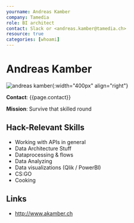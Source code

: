 ```yaml
---
yourname: Andreas Kamber
company: Tamedia
role: BI architect
contact: Slack or <andreas.kamber@tamedia.ch>
resource: true
categories: [whoami]
---
```


Andreas Kamber
============

![andreas kamber](/tamedia-hackdays/whoami/pics/andreaskamber.png "Andreas Kamber"){:width="400px" align="right"}

**Contact**: {{page.contact}}

**Mission**: Survive that skilled round

Hack-Relevant Skills
--------------------

- Working with APIs in general
- Data Architecture Stuff
- Dataprocessing & flows
- Data Analyzing
- Data visualizations (Qlik / PowerBI)
- CS:GO
- Cooking


Links
-----
- <http://www.akamber.ch>
